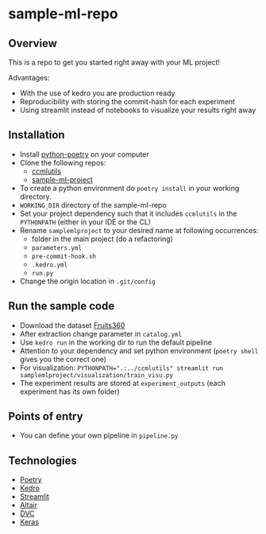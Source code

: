 # sample-ml-repo

## Overview

This is a repo to get you started right away with your ML project!

Advantages:

- With the use of kedro you are production ready
- Reproducibility with storing the commit-hash for each experiment
- Using streamlit instead of notebooks to visualize your results right away

## Installation

- Install [python-poetry](https://python-poetry.org/docs/) on your computer 
- Clone the following repos:
  - [ccmlutils](git@github.com:JohnDenis/ccmlutils.git)
  - [sample-ml-project](git@github.com:JohnDenis/sample-ml-repo.git)
- To create a python environment do ```poetry install``` in your working directory.
- ```WORKING_DIR``` directory of the sample-ml-repo
- Set your project dependency such that it includes ```ccmlutils``` in the ```PYTHONPATH``` (either in your IDE or the CL)
- Rename ```samplemlproject``` to your desired name at following occurrences:
  - folder in the main project (do a refactoring)
  - ```parameters.yml```
  - ```pre-commit-hook.sh```
  - ```.kedro.yml```
  - ```run.py```
- Change the origin location in ```.git/config```


## Run the sample code

- Download the dataset [Fruits360](https://www.kaggle.com/moltean/fruits)
- After extraction change parameter in ```catalog.yml```
- Use ```kedro run``` in the working dir to run the default pipeline
- Attention to your dependency and set python environment (```poetry shell``` gives you the correct one)
- For visualization: ```PYTHONPATH=".:../ccmlutils" streamlit run samplemlproject/visualization/train_visu.py```
- The experiment results are stored at ```experiment_outputs``` (each experiment has its own folder)


## Points of entry

- You can define your own pipeline in ```pipeline.py```


## Technologies

- [Poetry](https://python-poetry.org)
- [Kedro](https://kedro.readthedocs.io)
- [Streamlit](https://www.streamlit.io)
- [Altair](https://altair-viz.github.io)
- [DVC](https://dvc.org)
- [Keras](https://keras.io)

